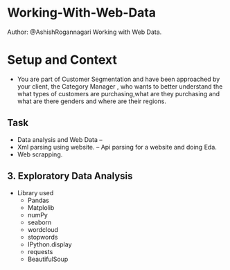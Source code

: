 # Working-With-Web-Data
Author: @AshishRogannagari
Working with Web Data.

# Setup and Context

- You are part of Customer Segmentation and have been approached by your client, the Category Manager , who wants to better understand the what types of customers are purchasing,what are they purchasing and what are there genders and where are their regions.

## Task
- Data analysis and Web Data – 
 - Xml parsing using website.
 – Api parsing for a website and doing Eda. 
 - Web scrapping. 


## 3. Exploratory Data Analysis <a name="exploratory"></a>

* Library used
  * Pandas
  * Matplolib
  * numPy
  * seaborn
  * wordcloud
  * stopwords
  * IPython.display
  * requests
  * BeautifulSoup
    
